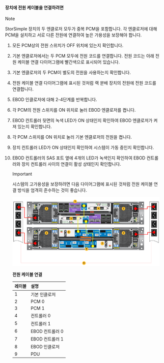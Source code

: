 <!--author=alkohli last changed: 9/16/15-->


#### <a name="to-cable-your-device-for-power"></a>장치에 전원 케이블을 연결하려면
> [!NOTE]
> StorSimple 장치의 두 엔클로저 모두가 중복 PCM을 포함합니다. 각 엔클로저에 대해 PCM을 설치하고 서로 다른 전원에 연결하여 높은 가용성을 보장해야 합니다.
> 
> 

1. 모든 PCM상의 전원 스위치가 OFF 위치에 있는지 확인합니다.
2. 기본 엔클로저에서는 두 PCM 모두에 전원 코드를 연결합니다. 전원 코드는 아래 전원 케이블 연결 다이어그램에 빨간색으로 표시되어 있습니다.
3. 기본 엔클로저의 두 PCM이 별도의 전원을 사용하는지 확인합니다.
4. 전원 케이블 연결 다이어그램에 표시된 것처럼 랙 분배 장치의 전원에 전원 코드를 연결합니다.
5. EBOD 인클로저에 대해 2-4단계를 반복합니다.
6. 각 PCM의 전원 스위치를 ON 위치로 눌러 EBOD 엔클로저를 켭니다.
7. EBOD 컨트롤러 뒷면의 녹색 LED가 ON 상태인지 확인하여 EBOD 엔클로저가 켜져 있는지 확인합니다.
8. 각 PCM 스위치를 ON 위치로 눌러 기본 엔클로저의 전원을 켭니다.
9. 장치 컨트롤러 LED가 ON 상태인지 확인하여 시스템이 가동 중인지 확인합니다.
10. EBOD 컨트롤러의 SAS 포트 옆에 4개의 LED가 녹색인지 확인하여 EBOD 컨트롤러와 장치 컨트롤러 사이의 연결이 활성 상태인지 확인합니다.
    
    > [!IMPORTANT]
    > 시스템의 고가용성을 보장하려면 다음 다이어그램에 표시된 것처럼 전원 케이블 연결 방식을 엄격히 준수하는 것이 좋습니다.
    > 
    > 
    
    ![전원에 4U 장치를 케이블로 연결](./media/storsimple-cable-8600-for-power/HCSCableYour4UDeviceforPower.png)
    
    **전원 케이블 연결**
    
    | 레이블 | 설명 |
    |:--- |:--- |
    | 1 |기본 인클로저 |
    | 2 |PCM 0 |
    | 3 |PCM 1 |
    | 4 |컨트롤러 0 |
    | 5 |컨트롤러 1 |
    | 6 |EBOD 컨트롤러 0 |
    | 7 |EBOD 컨트롤러 1 |
    | 8 |EBOD 인클로저 |
    | 9 |PDU |



<!--HONumber=Nov16_HO3-->



